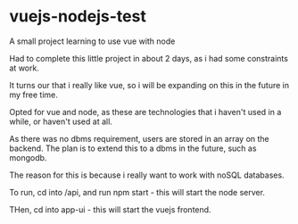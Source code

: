 # vuejs-nodejs-test
A small project learning to use vue with node

Had to complete this little project in about 2 days, as i had some constraints at work.

It turns our that i really like vue, so i will be expanding on this in the future in my free time.

Opted for vue and node, as these are technologies that i haven't used in a while, or haven't used at all.

As there was no dbms requirement, users are stored in an array on the backend.
The plan is to extend this to a dbms in the future, such as mongodb.

The reason for this is because i really want to work with noSQL databases.


To run, cd into /api, and run npm start - this will start the node server.

THen, cd into app-ui - this will start the vuejs frontend.
